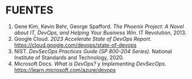# FUENTES

1. Gene Kim, Kevin Behr, George Spafford. *The Phoenix Project: A Novel about IT, DevOps, and Helping Your Business Win*. IT Revolution, 2013.  
2. Google Cloud. *2023 Accelerate State of DevOps Report*. https://cloud.google.com/devops/state-of-devops  
3. NIST. *DevSecOps Practices Guide (SP 800-204 Series)*. National Institute of Standards and Technology, 2020.  
4. Microsoft Docs. *What is DevOps?* y *Implementing DevSecOps*. https://learn.microsoft.com/azure/devops  
